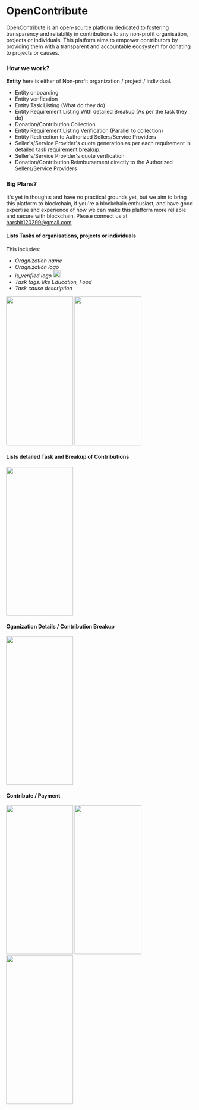 # OpenContribute
OpenContribute is an open-source platform dedicated to fostering transparency and reliability in contributions to any non-profit organisation, projects or individuals. This platform aims to empower contributors by providing them with a transparent and accountable ecosystem for donating to projects or causes.

### How we work?
**Entity** here is either of Non-profit organization / project / individual.
- Entity onboarding
- Entity verification
- Entity Task Listing (What do they do)
- Entity Requirement Listing With detailed Breakup (As per the task they do)
- Donation/Contribution Collection
- Entity Requirement Listing Verification (Parallel to collection)
- Entity Redirection to Authorized Sellers/Service Providers
- Seller's/Service Provider's quote generation as per each requirement in detailed task requirement breakup.
- Seller's/Service Provider's quote verification
- Donation/Contribution Reimbursement directly to the Authorized Sellers/Service Providers


### Big Plans?
It's yet in thoughts and have no practical grounds yet, but we aim to bring this platform to blockchain, if you're a blockchain enthusiast, and have good expertise and experience of how we can make this platform more reliable and secure with blockchain. Please connect us at harshit120299@gmail.com.

#### Lists Tasks of organisations, projects or individuals
This includes: 
- _Oragnization name_
- _Oragnization logo_
- _is_verified logo_  <img src="https://github.com/jharsh1202/open-contribute/assets/41900044/28bcb3cf-d583-443c-b058-6aa95a60fee8" width="20" height="20">
- _Task tags: like Education, Food_
- _Task cause description_

<img src="https://github.com/jharsh1202/open-contribute/assets/41900044/ab67e690-a96c-4fd1-8bab-e2d1cdff241b" width="180" height="400">
<img src="https://github.com/jharsh1202/open-contribute/assets/41900044/20558a02-26ad-4a1c-944d-7ebdf71c1da1" width="180" height="400">

#### Lists detailed Task and Breakup of Contributions
<img src="https://github.com/jharsh1202/open-contribute/assets/41900044/9931408b-0bdb-4960-8ac0-95d5a798004b" width="180" height="400">

#### Oganization Details / Contribution Breakup
<img src="https://github.com/jharsh1202/open-contribute/assets/41900044/0670d931-2d7a-4445-b938-1276c0f61a3f" width="180" height="400">

#### Contribute / Payment
<img src="https://github.com/jharsh1202/open-contribute/assets/41900044/2ced36eb-71f8-43f0-98e4-c4f688389daf" width="180" height="400">
<img src="https://github.com/jharsh1202/open-contribute/assets/41900044/fe15504a-e989-43bb-965b-322a27583fda" width="180" height="400">
<img src="https://github.com/jharsh1202/open-contribute/assets/41900044/b7df5476-7b40-4832-921d-0e1b13b1c829" width="180" height="400">


